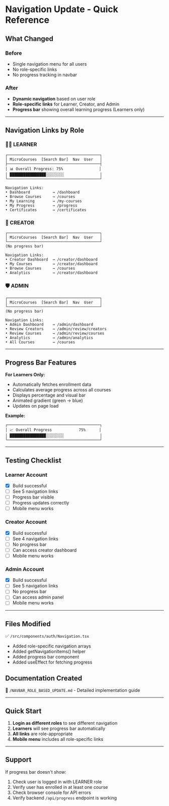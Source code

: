 # Navigation Update - Quick Reference

## What Changed

### Before
- Single navigation menu for all users
- No role-specific links
- No progress tracking in navbar

### After
- **Dynamic navigation** based on user role
- **Role-specific links** for Learner, Creator, and Admin
- **Progress bar** showing overall learning progress (Learners only)

---

## Navigation Links by Role

### 👨‍🎓 LEARNER
```
┌─────────────────────────────────────────┐
│ MicroCourses  [Search Bar]  Nav  User   │
├─────────────────────────────────────────┤
│ 📊 Overall Progress: 75%                │
│ ████████████████░░░░░░░░                │
└─────────────────────────────────────────┘

Navigation Links:
• Dashboard          → /dashboard
• Browse Courses     → /courses
• My Learning        → /my-courses
• My Progress        → /progress
• Certificates       → /certificates
```

### 🎨 CREATOR
```
┌─────────────────────────────────────────┐
│ MicroCourses  [Search Bar]  Nav  User   │
└─────────────────────────────────────────┘
(No progress bar)

Navigation Links:
• Creator Dashboard  → /creator/dashboard
• My Courses         → /creator/dashboard
• Browse Courses     → /courses
• Analytics          → /creator/dashboard
```

### 🛡️ ADMIN
```
┌─────────────────────────────────────────┐
│ MicroCourses  [Search Bar]  Nav  User   │
└─────────────────────────────────────────┘
(No progress bar)

Navigation Links:
• Admin Dashboard    → /admin/dashboard
• Review Creators    → /admin/review/creators
• Review Courses     → /admin/review/courses
• Analytics          → /admin/analytics
• All Courses        → /courses
```

---

## Progress Bar Features

**For Learners Only:**
- Automatically fetches enrollment data
- Calculates average progress across all courses
- Displays percentage and visual bar
- Animated gradient (green → blue)
- Updates on page load

**Example:**
```
┌─────────────────────────────────────────┐
│ 📈 Overall Progress            75%      │
│ ████████████████░░░░░░░░                │
└─────────────────────────────────────────┘
```

---

## Testing Checklist

### Learner Account
- [x] Build successful
- [ ] See 5 navigation links
- [ ] Progress bar visible
- [ ] Progress updates correctly
- [ ] Mobile menu works

### Creator Account
- [x] Build successful
- [ ] See 4 navigation links
- [ ] No progress bar
- [ ] Can access creator dashboard
- [ ] Mobile menu works

### Admin Account
- [x] Build successful
- [ ] See 5 navigation links
- [ ] No progress bar
- [ ] Can access admin panel
- [ ] Mobile menu works

---

## Files Modified

✅ `/src/components/auth/Navigation.tsx`
- Added role-specific navigation arrays
- Added getNavigationItems() helper
- Added progress bar component
- Added useEffect for fetching progress

## Documentation Created

📄 `/NAVBAR_ROLE_BASED_UPDATE.md` - Detailed implementation guide

---

## Quick Start

1. **Login as different roles** to see different navigation
2. **Learners** will see progress bar automatically
3. **All links** are role-appropriate
4. **Mobile menu** includes all role-specific links

---

## Support

If progress bar doesn't show:
1. Check user is logged in with LEARNER role
2. Verify user has enrolled in at least one course
3. Check browser console for API errors
4. Verify backend `/api/progress` endpoint is working
